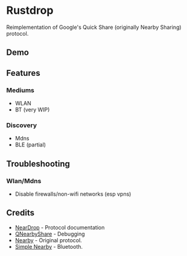 # Rustdrop

Reimplementation of Google's Quick Share (originally Nearby Sharing) protocol.

## Demo

[](https://private-user-images.githubusercontent.com/57874654/302790560-3109c779-7cdd-42e1-86b2-7510815be182.webm?jwt=eyJhbGciOiJIUzI1NiIsInR5cCI6IkpXVCJ9.eyJpc3MiOiJnaXRodWIuY29tIiwiYXVkIjoicmF3LmdpdGh1YnVzZXJjb250ZW50LmNvbSIsImtleSI6ImtleTUiLCJleHAiOjE3MDcyNTc1NjksIm5iZiI6MTcwNzI1NzI2OSwicGF0aCI6Ii81Nzg3NDY1NC8zMDI3OTA1NjAtMzEwOWM3NzktN2NkZC00MmUxLTg2YjItNzUxMDgxNWJlMTgyLndlYm0_WC1BbXotQWxnb3JpdGhtPUFXUzQtSE1BQy1TSEEyNTYmWC1BbXotQ3JlZGVudGlhbD1BS0lBVkNPRFlMU0E1M1BRSzRaQSUyRjIwMjQwMjA2JTJGdXMtZWFzdC0xJTJGczMlMkZhd3M0X3JlcXVlc3QmWC1BbXotRGF0ZT0yMDI0MDIwNlQyMjA3NDlaJlgtQW16LUV4cGlyZXM9MzAwJlgtQW16LVNpZ25hdHVyZT0zM2Y0OTljYzEzNzAwZTVlYWQ4ODliODUyY2I1OTg1ZGQ3ZTdiOWRmNmY2ODYxZDg2MzY5MjM0NWRhYjZhOGI1JlgtQW16LVNpZ25lZEhlYWRlcnM9aG9zdCZhY3Rvcl9pZD0wJmtleV9pZD0wJnJlcG9faWQ9MCJ9.06b8g_Q8rtO7EdwkDPbK9mgftH5r60u4u9KNqDlqMec)

## Features

### Mediums

- WLAN
- BT (very WIP)

### Discovery

- Mdns
- BLE (partial)

## Troubleshooting

### Wlan/Mdns

- Disable firewalls/non-wifi networks (esp vpns)

## Credits

- [NearDrop](https://github.com/grishka/NearDrop) - Protocol documentation
- [QNearbyShare](https://github.com/vicr123/QNearbyShare) - Debugging
- [Nearby](https://github.com/google/nearby) - Original protocol.
- [Simple Nearby](https://github.com/alex9099/SimpleNearby) - Bluetooth.
